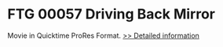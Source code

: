 # FTG 00057 Driving Back Mirror
Movie in Quicktime ProRes Format.
[>> Detailed information](https://secure.shareit.com/shareit/product.html?productid=300618439&affiliateid=200057808)